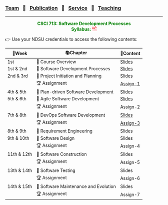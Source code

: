 ### [Team](stamlab.md) &nbsp;&nbsp;🌴&nbsp;&nbsp; [Publication](publications.md) &nbsp;&nbsp;🌴&nbsp;&nbsp; [Service](services.md) &nbsp;&nbsp;🌴&nbsp;&nbsp; [Teaching](teaching.md)
***
<style type="text/css">
.center{
  text-align:center; 
  display:block;
}
.centerImg {
  display: block;
  margin-left: 170px;  
}
</style>

<p class="center" style="color:green;">
<b>CSCI 713: Software Development Processes</b> <br>
<b>Syllabus: <a href="teaching/syllabus/713SDP.pdf" target="_blank"><img src="assets/img/pdficon.png" width="15" height="15"></a></b> 
</p>
👉 Use your NDSU credentials to access the following contents:

| 📅Week      | 📚Chapter                             | 📁Content                                                                                                                                 | 
|-------------|---------------------------------------|-------------------------------------------------------------------------------------------------------------------------------------------|
| 1st         | 🔖 Course Overview                    | <a href="https://docs.google.com/presentation/d/1UIrjQ6yi5ytBJATXIjBz4rrx4p9TMpu-cjUzvg-jzFU/edit?usp=sharing" target="_blank">Slides</a> |
| 1st & 2nd   | 🔖 Software Development Processes     | <a href="https://docs.google.com/presentation/d/1xmyOZ0OL-KlCqQTVQGVrmrPxFsoqG4HfLqyupNkMmoQ/edit?usp=sharing" target="_blank">Slides</a> |
| 2nd & 3rd   | 🔖 Project Initiation and Planning    | <a href="https://docs.google.com/presentation/d/1O3vJXh2sZequb0sPPb8fLDvoYdnBtJjVMkkbo7ZFVxU/edit?usp=sharing" target="_blank">Slides</a> |
|             | 🏆 Assignment                         | <a href="https://docs.google.com/document/d/13UyyI88Wv_f6qSsLirgPhHzEf0I-x4AbjXJQfnhpKfo/edit?usp=sharing" target="_blank">Assign-1</a>   |
| 4th & 5th   | 🔖 Plan-driven Software Development   | <a href="https://docs.google.com/presentation/d/1Zs-t5Nx76M8NLe6C9Y4WsS4TG0vKAPQFICgM91hMEJ8/edit?usp=sharing" target="_blank">Slides</a> |
| 5th & 6th   | 🔖 Agile Software Development         | <a href="https://docs.google.com/presentation/d/1ZBm9-Xv9yAi_3A4urGVE8rPu0vPEgs4eslYd2i-buGE/edit?usp=sharing" target="_blank">Slides</a> |
|             | 🏆 Assignment                         | <a href="https://docs.google.com/document/d/1SS7TylUzCdWzeD-bJ3L2bJbYnhgTCXQXoC_Une4jaq4/edit?usp=sharing" target="_blank">Assign-2</a>   |
| 7th & 8th   | 🔖 DevOps Software Development        | <a href="https://docs.google.com/presentation/d/180I6UlddapXlS3OZoGpp9XQfyTEmkZlnxlzEKL-j3Pk/edit?usp=sharing" target="_blank">Slides</a> |
|             | 🏆 Assignment                         | <a href="https://docs.google.com/document/d/10RDqB_cDXBDRXBktjIgtQ10PridGrLAvkyWMhSLs5lI/edit?usp=sharing" target="_blank">Assign-3</a>   |
| 8th & 9th   | 🔖 Requirement Engineering            | Slides                                                                                                                                    |
| 9th & 10th  | 🔖 Software Design                    | Slides                                                                                                                                    |
|             | 🏆 Assignment                         | Assign-4                                                                                                                                  |
| 11th & 12th | 🔖 Software Construction              | Slides                                                                                                                                    |
|             | 🏆 Assignment                         | Assign-5                                                                                                                                  |
| 13th & 14th | 🔖 Software Testing                   | Slides                                                                                                                                    |
|             | 🏆 Assignment                         | Assign-6                                                                                                                                  |
| 14th & 15th | 🔖 Software Maintenance and Evolution | Slides                                                                                                                                    |
|             | 🏆 Assignment                         | Assign-7                                                                                                                                  |

